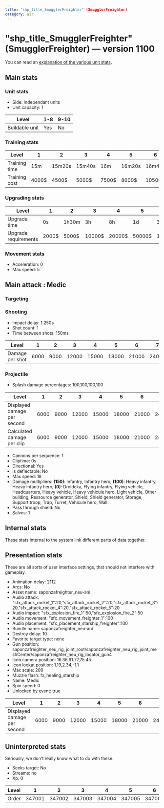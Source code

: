 ```yaml
---
title: "shp_title_SmugglerFreighter" (SmugglerFreighter)
category: air
---
```


# "shp_title_SmugglerFreighter" (SmugglerFreighter) — version 1100

You can read an [explanation  of the various unit stats](unitexplained.md).

## Main stats

### Unit stats

  * Side: Independant units
  * Unit capacity: 1

|Level         |1-8|9-10|
|--------------|---|----|
|Buildable unit|Yes|No  |


### Training stats

|Level        |1    |2     |3     |4    |5     |6     |7     |8     |9     |10    |
|-------------|-----|------|------|-----|------|------|------|------|------|------|
|Training time|15m  |15m20s|15m40s|16m  |16m20s|16m40s|17m   |17m20s|17m40s|18m   |
|Training cost|4000$|4500$ |5000$ |7500$|8000$ |10500$|11000$|13500$|14000$|16500$|


### Upgrading stats

|Level               |1    |2    |3     |4     |5     |6      |7      |8      |9       |10      |
|--------------------|-----|-----|------|------|------|-------|-------|-------|--------|--------|
|Upgrade time        |0s   |1h30m|3h    |8h    |1d    |3d     |5d     |1w     |1w3d    |2w      |
|Upgrade requirements|2000$|5000$|10000$|20000$|50000$|135000$|225000$|450000$|1500000$|2500000$|


### Movement stats

  * Acceleration: 0
  * Max speed: 5

## Main attack : Medic

### Targeting


### Shooting

  * Impact delay: 1.250s
  * Shot count: 1
  * Time between shots: 150ms

|Level          |1   |2   |3    |4    |5    |6    |7    |8    |9    |10   |
|---------------|----|----|-----|-----|-----|-----|-----|-----|-----|-----|
|Damage per shot|6000|9000|12000|15000|18000|21000|24000|27000|30000|33000|


### Projectile

  * Splash damage percentages: 100,100,100,100

|Level                      |1   |2   |3    |4    |5    |6    |7    |8    |9    |10   |
|---------------------------|----|----|-----|-----|-----|-----|-----|-----|-----|-----|
|Displayed damage per second|6000|9000|12000|15000|18000|21000|24000|27000|30000|33000|
|Calculated damage per clip |6000|9000|12000|15000|18000|21000|24000|27000|30000|33000|


  * Cannons per sequence: 1
  * Cliptime: 0s
  * Directional: Yes
  * Is deflectable: No
  * Max speed: 18
  * Damage multipliers: **(150)**: Infantry, Infantry hero, **(100)**: Heavy infantry, Heavy infantry hero, **(0)**: Droideka, Flying infantry, Flying vehicle, Headquarters, Heavy vehicle, Heavy vehicule hero, Light vehicle, Other building, Ressource generator, Shield, Shield generator, Storage, Support troop, Trap, Turret, Vehicule hero, Wall
  * Pass through shield: No
  * Salvos: 1

## Internal stats

These stats internal to the system link different parts of data together.


## Presentation stats

These are all sorts of user interface settings, that should not interfere with gameplay.

  * Animation delay: 2112
  * Arcs: No
  * Asset name: saponzafreighter_neu-ani
  * Audio attack: "sfx_attack_rocket_1":20,"sfx_attack_rocket_2":20,"sfx_attack_rocket_3":20,"sfx_attack_rocket_4":20,"sfx_attack_rocket_5":20
  * Audio impact: "sfx_explosion_fire_1":50,"sfx_explosion_fire_2":50
  * Audio movement: "sfx_movement_freighter_1":100
  * Audio placement: "sfx_placement_starship_freighter":100
  * Bundle name: saponzafreighter_neu-ani
  * Destroy delay: 10
  * Favorite target type: none
  * Gun position: saponzafreighter_neu_rig_joint_root/saponzafreighter_neu_rig_joint_meshCenter/saponzafreighter_neu_rig_locator_gun4
  * Icon camera position: 16.36,61.77,75.45
  * Icon lookat position: 1.19,2.34,-1.1
  * Max scale: 200
  * Muzzle flash: fx_healing_starship
  * Name: Medic
  * Spin speed: 0
  * Unlocked by event: true

|Level                      |1   |2   |3    |4    |5    |6    |7    |8    |9    |10   |
|---------------------------|----|----|-----|-----|-----|-----|-----|-----|-----|-----|
|Displayed damage per second|6000|9000|12000|15000|18000|21000|24000|27000|30000|33000|


## Uninterpreted stats

Seriously, we don't really know what to do with these.

  * Seeks target: No
  * Streams: no
  * Xp: 0

|Level|1     |2     |3     |4     |5     |6     |7     |8     |9     |10    |
|-----|------|------|------|------|------|------|------|------|------|------|
|Order|347001|347002|347003|347004|347005|347006|347007|347008|347009|347010|


